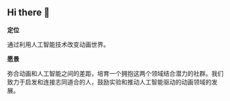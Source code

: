 ## Hi there 👋

**定位** 

通过利用人工智能技术改变动画世界。

**愿景** 

弥合动画和人工智能之间的差距，培育一个拥抱这两个领域结合潜力的社群。我们致力于启发和连接志同道合的人，鼓励实验和推动人工智能驱动的动画领域的发展。
